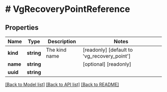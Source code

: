# # VgRecoveryPointReference

## Properties

Name | Type | Description | Notes
------------ | ------------- | ------------- | -------------
**kind** | **string** | The kind name | [readonly] [default to 'vg_recovery_point']
**name** | **string** |  | [optional] [readonly]
**uuid** | **string** |  |

[[Back to Model list]](../../README.md#models) [[Back to API list]](../../README.md#endpoints) [[Back to README]](../../README.md)
